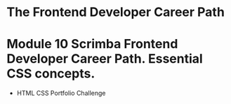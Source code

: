 # The Frontend Developer Career Path

# Module 10 Scrimba Frontend Developer Career Path. Essential CSS concepts.

- HTML CSS Portfolio Challenge
